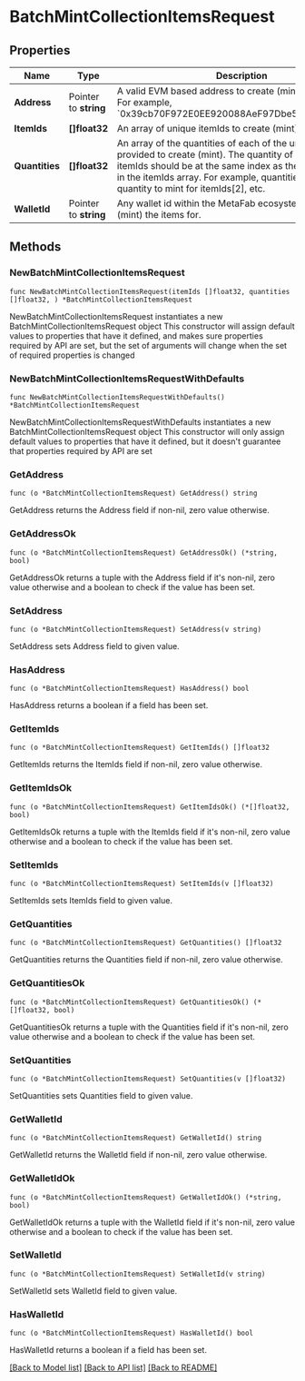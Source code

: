 # BatchMintCollectionItemsRequest

## Properties

Name | Type | Description | Notes
------------ | ------------- | ------------- | -------------
**Address** | Pointer to **string** | A valid EVM based address to create (mint) the items for. For example, &#x60;0x39cb70F972E0EE920088AeF97Dbe5c6251a9c25D&#x60;. | [optional] 
**ItemIds** | **[]float32** | An array of unique itemIds to create (mint). | 
**Quantities** | **[]float32** | An array of the quantities of each of the unique itemIds provided to create (mint). The quantity of each itemId in itemIds should be at the same index as the specific itemId in the itemIds array. For example, quantities[2] defines the quantity to mint for itemIds[2], etc. | 
**WalletId** | Pointer to **string** | Any wallet id within the MetaFab ecosystem to create (mint) the items for. | [optional] 

## Methods

### NewBatchMintCollectionItemsRequest

`func NewBatchMintCollectionItemsRequest(itemIds []float32, quantities []float32, ) *BatchMintCollectionItemsRequest`

NewBatchMintCollectionItemsRequest instantiates a new BatchMintCollectionItemsRequest object
This constructor will assign default values to properties that have it defined,
and makes sure properties required by API are set, but the set of arguments
will change when the set of required properties is changed

### NewBatchMintCollectionItemsRequestWithDefaults

`func NewBatchMintCollectionItemsRequestWithDefaults() *BatchMintCollectionItemsRequest`

NewBatchMintCollectionItemsRequestWithDefaults instantiates a new BatchMintCollectionItemsRequest object
This constructor will only assign default values to properties that have it defined,
but it doesn't guarantee that properties required by API are set

### GetAddress

`func (o *BatchMintCollectionItemsRequest) GetAddress() string`

GetAddress returns the Address field if non-nil, zero value otherwise.

### GetAddressOk

`func (o *BatchMintCollectionItemsRequest) GetAddressOk() (*string, bool)`

GetAddressOk returns a tuple with the Address field if it's non-nil, zero value otherwise
and a boolean to check if the value has been set.

### SetAddress

`func (o *BatchMintCollectionItemsRequest) SetAddress(v string)`

SetAddress sets Address field to given value.

### HasAddress

`func (o *BatchMintCollectionItemsRequest) HasAddress() bool`

HasAddress returns a boolean if a field has been set.

### GetItemIds

`func (o *BatchMintCollectionItemsRequest) GetItemIds() []float32`

GetItemIds returns the ItemIds field if non-nil, zero value otherwise.

### GetItemIdsOk

`func (o *BatchMintCollectionItemsRequest) GetItemIdsOk() (*[]float32, bool)`

GetItemIdsOk returns a tuple with the ItemIds field if it's non-nil, zero value otherwise
and a boolean to check if the value has been set.

### SetItemIds

`func (o *BatchMintCollectionItemsRequest) SetItemIds(v []float32)`

SetItemIds sets ItemIds field to given value.


### GetQuantities

`func (o *BatchMintCollectionItemsRequest) GetQuantities() []float32`

GetQuantities returns the Quantities field if non-nil, zero value otherwise.

### GetQuantitiesOk

`func (o *BatchMintCollectionItemsRequest) GetQuantitiesOk() (*[]float32, bool)`

GetQuantitiesOk returns a tuple with the Quantities field if it's non-nil, zero value otherwise
and a boolean to check if the value has been set.

### SetQuantities

`func (o *BatchMintCollectionItemsRequest) SetQuantities(v []float32)`

SetQuantities sets Quantities field to given value.


### GetWalletId

`func (o *BatchMintCollectionItemsRequest) GetWalletId() string`

GetWalletId returns the WalletId field if non-nil, zero value otherwise.

### GetWalletIdOk

`func (o *BatchMintCollectionItemsRequest) GetWalletIdOk() (*string, bool)`

GetWalletIdOk returns a tuple with the WalletId field if it's non-nil, zero value otherwise
and a boolean to check if the value has been set.

### SetWalletId

`func (o *BatchMintCollectionItemsRequest) SetWalletId(v string)`

SetWalletId sets WalletId field to given value.

### HasWalletId

`func (o *BatchMintCollectionItemsRequest) HasWalletId() bool`

HasWalletId returns a boolean if a field has been set.


[[Back to Model list]](../README.md#documentation-for-models) [[Back to API list]](../README.md#documentation-for-api-endpoints) [[Back to README]](../README.md)


